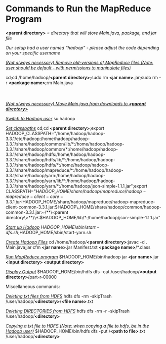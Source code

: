 # Commands to Run the MapReduce Program
**\<parent directory\>** *= directory that will store Main.java, package, and jar file*

*Our setup had a user named “hadoop” - please adjust the code depending on your specific username*


<ins>*(Not always necessary) Remove old-versions of MapReduce files (Note: user should be default - with permissions to manipulate files)*</ins>

cd;cd /home/hadoop/**\<parent directory\>**;sudo rm **\<jar name\>**.jar;sudo rm -r **\<package name\>**;rm Main.java
<br/><br/><br/><br/>
<ins>*(Not always necessary) Move Main.java from downloads to **\<parent directory\>***</ins>

<ins>*Switch to Hadoop user*</ins>
su hadoop

<ins>*Set classpaths*</ins>
cd;cd **\<parent directory\>**;export HADOOP\_CLASSPATH="/home/hadoop/hadoop-3.3.1/etc/hadoop:/home/hadoop/hadoop-3.3.1/share/hadoop/common/lib/\*:/home/hadoop/hadoop-3.3.1/share/hadoop/common/\*:/home/hadoop/hadoop-3.3.1/share/hadoop/hdfs:/home/hadoop/hadoop-3.3.1/share/hadoop/hdfs/lib/\*:/home/hadoop/hadoop-3.3.1/share/hadoop/hdfs/\*:/home/hadoop/hadoop-3.3.1/share/hadoop/mapreduce/\*:/home/hadoop/hadoop-3.3.1/share/hadoop/yarn:/home/hadoop/hadoop-3.3.1/share/hadoop/yarn/lib/\*:/home/hadoop/hadoop-3.3.1/share/hadoop/yarn/\*:/home/hadoop/json-simple-1.1.1.jar";export CLASSPATH="$HADOOP\_HOME/share/hadoop/mapreduce/hadoop-mapreduce-client-core-3.3.1.jar:$HADOOP\_HOME/share/hadoop/mapreduce/hadoop-mapreduce-client-common-3.3.1.jar:$HADOOP\_HOME/share/hadoop/common/hadoop-common-3.3.1.jar:~/**\<parent directory\>**/\*:$HADOOP\_HOME/lib/\*:/home/hadoop/json-simple-1.1.1.jar"

<ins>*Start up Hadoop*</ins>
$HADOOP\_HOME/sbin/start-dfs.sh;$HADOOP\_HOME/sbin/start-yarn.sh

<ins>*Create Hadoop Files*</ins>
cd /home/hadoop/**\<parent directory\>**;javac -d . Main.java;jar cfm **\<jar name\>**.jar Manifest.txt **\<package name\>**/\*.class

<ins>*Run MapReduce program*</ins>
$HADOOP\_HOME/bin/hadoop jar **\<jar name\>**.jar **\<input directory\> \<output directory\>**

<ins>*Display Output*</ins>
$HADOOP\_HOME/bin/hdfs dfs -cat /user/hadoop/**\<output directory\>**/part-r-00000

Miscellaneous commands:

<ins>*Deleting txt files from HDFS*</ins>
hdfs dfs -rm -skipTrash /user/hadoop/**\<directory\>**/**\<file name\>**.txt

<ins>*Deleting DIRECTORIES from HDFS*</ins>
hdfs dfs -rm -r -skipTrash /user/hadoop/**\<directory\>**

<ins>*Copying a txt file to HDFS  (Note: when copying a file to hdfs, be in the Hadoop user)*</ins>
$HADOOP\_HOME/bin/hdfs dfs -put /**\<path to file\>**.txt /user/hadoop/**\<directory\>**
